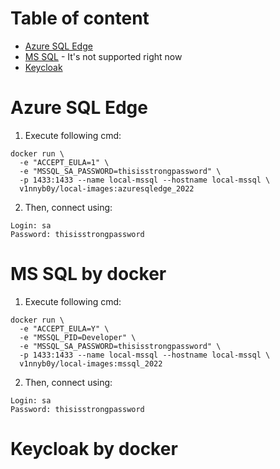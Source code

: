 # Table of content

- [Azure SQL Edge](#Azure-SQL-Edge)
- [MS SQL](#MS-SQL-by-docker) - It's not supported right now
- [Keycloak](#Keycloak-by-docker)


# Azure SQL Edge

1) Execute following cmd:

```
docker run \
  -e "ACCEPT_EULA=1" \
  -e "MSSQL_SA_PASSWORD=thisisstrongpassword" \
  -p 1433:1433 --name local-mssql --hostname local-mssql \
  v1nnyb0y/local-images:azuresqledge_2022
```

2) Then, connect using:

```
Login: sa
Password: thisisstrongpassword
```

# MS SQL by docker

1) Execute following cmd:

```
docker run \
  -e "ACCEPT_EULA=Y" \
  -e "MSSQL_PID=Developer" \
  -e "MSSQL_SA_PASSWORD=thisisstrongpassword" \
  -p 1433:1433 --name local-mssql --hostname local-mssql \
  v1nnyb0y/local-images:mssql_2022
```

2) Then, connect using:

```
Login: sa
Password: thisisstrongpassword
```

# Keycloak by docker
